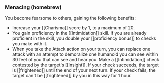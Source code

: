 ### Menacing (homebrew)

You become fearsome to others, gaining the following benefits:

- Increase your [[Charisma]] score by 1, to a maximum of 20.
- You gain proficiency in the [[Intimidation]] skill. If you are already proficient in the skill, you double your [[proficiency bonus]] to checks you make with it.
- When you take the Attack action on your turn, you can replace one attack with an attempt to demoralize one humanoid you can see within 30 feet of you that can see and hear you. Make a [[Intimidation]] check contested by the target's [[Insight]]. If your check succeeds, the target is [[frightened]] until the end of your next turn. If your check fails, the target can't be [[frightened]] by you in this way for 1 hour.